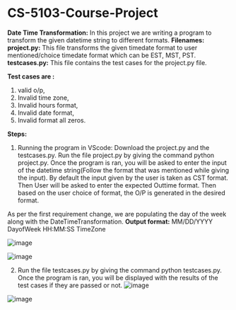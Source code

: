 # CS-5103-Course-Project
**Date Time Transformation:** In this project we are writing a program to transform the given datetime string to different formats.
**Filenames:**
**project.py:** This file transforms the given timedate format to user mentioned/choice timedate format which can be EST, MST, PST.
**testcases.py:** This file contains the test cases for the project.py file. 

**Test cases are :** 
1. valid o/p, 
2. Invalid time zone, 
3. Invalid hours format, 
4. Invalid date format, 
5. Invalid format all zeros.

**Steps:**

1) Running the program in VScode:
Download the project.py and the testcases.py.
Run the file project.py by giving the command python project.py. Once the program is ran, you will be asked to enter the input of the datetime string(Follow the format that was mentioned while giving the input). By default the input given by the user is taken as CST format. Then User will be asked to enter the expected Outtime format. Then based on the user choice of format, the O/P is generated in the desired format.

As per the first requirement change, we are populating the day of the week along with the DateTimeTransformation.
**Output format:** MM/DD/YYYY DayofWeek HH:MM:SS TimeZone

![image](https://user-images.githubusercontent.com/52074918/229395719-11188407-8c56-4122-a642-decf4741efad.png)

![image](https://user-images.githubusercontent.com/52074918/229395808-6576b55e-1f91-4ac4-99ec-43784b9dc16f.png)

2) Run the file testcases.py by giving the command python testcases.py. Once the program is ran, you will be displayed with the results of the test cases if they are passed or not. 
![image](https://user-images.githubusercontent.com/52074918/229396090-2ce6035c-eedc-4058-b9ca-48c20e041b10.png)

![image](https://user-images.githubusercontent.com/52074918/229396197-014d5547-7a8b-498f-8f6b-ccfbc937afac.png)


